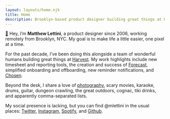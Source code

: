 ```yaml
---
layout: layouts/home.njk
title: Home
description: Brooklyn-based product designer building great things at Harvest.
---
```


[👋](mailto:mlettini@hey.com) Hey, I’m <strong>Matthew Lettini</strong>, a product designer since 2006, working remotely from Brooklyn, NYC. My goal is to make life a little easier, one pixel at a time.

For the past decade, I’ve been doing this alongside a team of wonderful humans building great things at [Harvest](https://getharvest.com). My work highlights include new timesheet and reporting tools, the creation and success of [Forecast](https://getharvest.com/forecast), simplified onboarding and offboarding, new reminder notifications, and [Chosen](https://github.com/harvesthq/chosen).

Beyond the desk, I share a love of [photography](https://photos.matthewlettini.me), scary movies, karaoke, drums, guitar, dungeon crawling, the great outdoors, cognac, tiki drinks, and apparently comma-separated lists.

My social presence is lacking, but you can find @mlettini in the usual places: [Twitter](https://twitter.com/mlettini), [Instagram](https://instagram.com/mlettini), [Spotify](https://open.spotify.com/user/mlettini), and [Github](https://github.com/mlettini).
